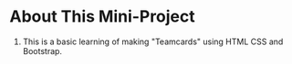 # About This Mini-Project

1. This is a basic learning of making "Teamcards" using HTML CSS and Bootstrap.


